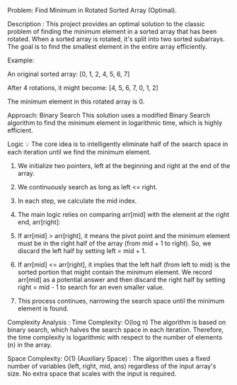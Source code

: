 Problem: Find Minimum in Rotated Sorted Array (Optimal).


Description :
This project provides an optimal solution to the classic problem of finding the minimum element in a sorted array that has been rotated. When a sorted array is rotated, it's split into two sorted subarrays. The goal is to find the smallest element in the entire array efficiently.

Example:

An original sorted array: [0, 1, 2, 4, 5, 6, 7]

After 4 rotations, it might become: [4, 5, 6, 7, 0, 1, 2]

The minimum element in this rotated array is 0.

Approach: Binary Search
This solution uses a modified Binary Search algorithm to find the minimum element in logarithmic time, which is highly efficient.

Logic 💡
The core idea is to intelligently eliminate half of the search space in each iteration until we find the minimum element.

1) We initialize two pointers, left at the beginning and right at the end of the array.

2) We continuously search as long as left <= right.

3) In each step, we calculate the mid index.

4) The main logic relies on comparing arr[mid] with the element at the right end, arr[right]:

5) If arr[mid] > arr[right], it means the pivot point and the minimum element must be in the right half of the array (from mid + 1 to right). So, we discard the left half by setting left = mid + 1.

6) If arr[mid] <= arr[right], it implies that the left half (from left to mid) is the sorted portion that might contain the minimum element. We record arr[mid] as a potential answer and then discard the right half by setting right = mid - 1 to search for an even smaller value.

7) This process continues, narrowing the search space until the minimum element is found.

Complexity Analysis : 
Time Complexity: O(log n)
The algorithm is based on binary search, which halves the search space in each iteration. Therefore, the time complexity is logarithmic with respect to the number of elements (n) in the array.

Space Complexity: O(1) (Auxiliary Space) : 
The algorithm uses a fixed number of variables (left, right, mid, ans) regardless of the input array's size. No extra space that scales with the input is required.